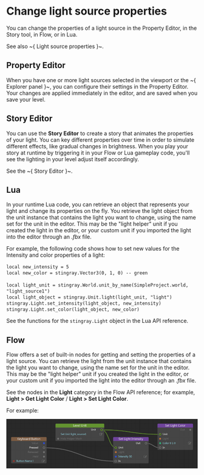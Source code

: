 # Change light source properties

You can change the properties of a light source in the Property Editor, in the Story tool, in Flow, or in Lua.

See also ~{ Light source properties }~.

## Property Editor

When you have one or more light sources selected in the viewport or the ~{ Explorer panel }~, you can configure their settings in the Property Editor. Your changes are applied immediately in the editor, and are saved when you save your level.

## Story Editor

You can use the **Story Editor** to create a story that animates the properties of your light. You can key different properties over time in order to simulate different effects, like gradual changes in brightness. When you play your story at runtime by triggering it in your Flow or Lua gameplay code, you'll see the lighting in your level adjust itself accordingly.

See the ~{ Story Editor }~.

## Lua

In your runtime Lua code, you can retrieve an object that represents your light and change its properties on the fly. You retrieve the light object from the unit instance that contains the light you want to change, using the name set for the unit in the editor. This may be the "light helper" unit if you created the light in the editor, or your custom unit if you imported the light into the editor through an  *.fbx* file.

For example, the following code shows how to set new values for the Intensity and color properties of a light:

~~~{lua}
local new_intensity = 5
local new_color = stingray.Vector3(0, 1, 0) -- green

local light_unit = stingray.World.unit_by_name(SimpleProject.world, "light_source1")
local light_object = stingray.Unit.light(light_unit, "light")
stingray.Light.set_intensity(light_object, new_intensity)
stingray.Light.set_color(light_object, new_color)
~~~

See the functions for the `stingray.Light` object in the Lua API reference.

## Flow

Flow offers a set of built-in nodes for getting and setting the properties of a light source. You can retrieve the light from the unit instance that contains the light you want to change, using the name set for the unit in the editor. This may be the "light helper" unit if you created the light in the editor, or your custom unit if you imported the light into the editor through an  *.fbx* file.

See the nodes in the **Light** category in the Flow API reference; for example, **Light > Get Light Color** / **Light > Set Light Color**.

For example:

![Change light source properties with Flow](../../../images/light_source_change_flow.jpg)
